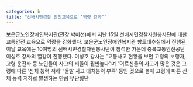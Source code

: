 ```yaml
---
categories: b
title: "선배시민경찰 안전교육으로 ‘역량 강화’"
---
```

보은군노인장애인복지관(관장 박미선)에서 지난 15일 선배시민경찰자원봉사단에 대한 교통안전 교육으로 역량을 강화했다. 보은군노인장애인복지관 향토대추실에서 진행된 이날 교육에는 10여명의 선배시민경찰자원봉사단이 참석한 가운데 충북교통안전공단 이성호 강사의 열강이 진행됐다. 이성호 강사는 “교통사고 현황을 보면 고령의 보행자, 고령 운전자 등 노인들이 사고의 비율이 훨씬높다”며 “어르신들의 사고가 많은 것은 고령에 따른 ‘신체 능력 저하’ ‘돌발 사고 대처능력 부족’ 등인 것으로 볼때 고령에 따른 신체 능력 저하로 발생하는 만큼 무단횡단